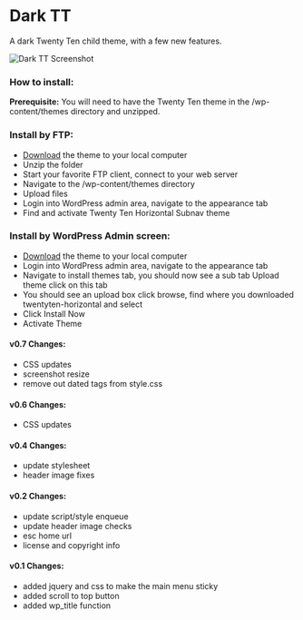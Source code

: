 Dark TT
=======

A dark Twenty Ten child theme, with a few new features.

![Dark TT Screenshot](https://raw.githubusercontent.com/seismicthemes/dark-tt/master/screenshot.png)

### How to install:

**Prerequisite:** You will need to have the Twenty Ten theme in the /wp-content/themes directory and unzipped.

### Install by FTP:

 * [Download](https://github.com/seismicthemes/dark-tt/archive/master.zip) the theme to your local computer
 * Unzip the folder
 * Start your favorite FTP client, connect to your web server
 * Navigate to the /wp-content/themes directory
 * Upload files
 * Login into WordPress admin area, navigate to the appearance tab
 * Find and activate Twenty Ten Horizontal Subnav theme

### Install by WordPress Admin screen:

 * [Download](https://github.com/seismicthemes/dark-tt/archive/master.zip) the theme to your local computer
 * Login into WordPress admin area, navigate to the appearance tab
 * Navigate to install themes tab, you should now see a sub tab Upload theme click on this tab
 * You should see an upload box click browse, find where you downloaded twentyten-horizontal and select
 * Click Install Now
 * Activate Theme

####  v0.7  Changes:

 * CSS updates
 * screenshot resize
 * remove out dated tags from style.css

####  v0.6 Changes:

 * CSS updates

####  v0.4 Changes:

 * update stylesheet
 * header image fixes

####  v0.2 Changes:

 * update script/style enqueue
 * update header image checks
 * esc home url
 * license and copyright info

#### v0.1 Changes:

 * added jquery and css to make the main menu sticky
 * added scroll to top button
 * added wp_title function
